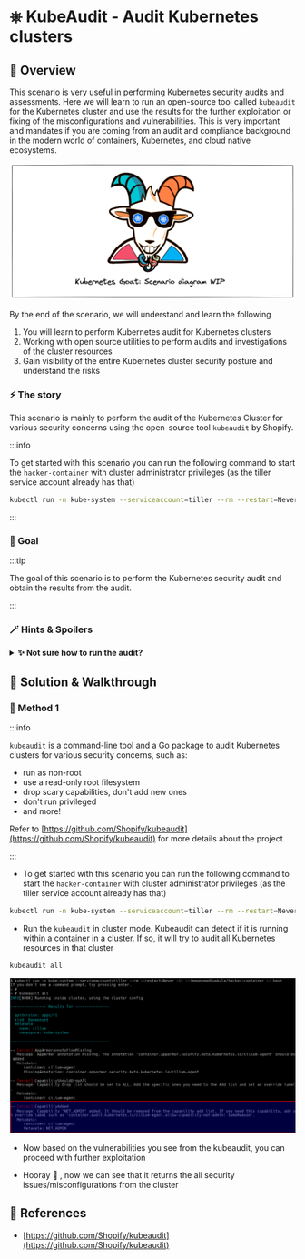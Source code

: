 # ⎈ KubeAudit - Audit Kubernetes clusters

## 🙌 Overview

This scenario is very useful in performing Kubernetes security audits and assessments. Here we will learn to run an open-source tool called `kubeaudit` for the Kubernetes cluster and use the results for the further exploitation or fixing of the misconfigurations and vulnerabilities. This is very important and mandates if you are coming from an audit and compliance background in the modern world of containers, Kubernetes, and cloud native ecosystems.

![](images/scenario-diagram-wip.png)

By the end of the scenario, we will understand and learn the following

1. You will learn to perform Kubernetes audit for Kubernetes clusters
2. Working with open source utilities to perform audits and investigations of the cluster resources
3. Gain visibility of the entire Kubernetes cluster security posture and understand the risks

### ⚡️ The story

This scenario is mainly to perform the audit of the Kubernetes Cluster for various security concerns using the open-source tool `kubeaudit` by Shopify.

:::info

To get started with this scenario you can run the following command to start the `hacker-container` with cluster administrator privileges (as the tiller service account already has that)

```bash
kubectl run -n kube-system --serviceaccount=tiller --rm --restart=Never -it --image=madhuakula/hacker-container -- bash
```

:::


### 🎯 Goal

:::tip

The goal of this scenario is to perform the Kubernetes security audit and obtain the results from the audit.

:::

### 🪄 Hints & Spoilers

<details>
  <summary><b>✨ Not sure how to run the audit? </b></summary>
  <div>
    <div>Refer to <b>kubeaudit</b> command line utility. Also docs can be found at <a href="https://github.com/Shopify/kubeaudit">https://github.com/Shopify/kubeaudit</a> 🙌</div>
  </div>
</details>

## 🎉 Solution & Walkthrough

### 🎲 Method 1

:::info

`kubeaudit` is a command-line tool and a Go package to audit Kubernetes clusters for various security concerns, such as:

   * run as non-root
   * use a read-only root filesystem
   * drop scary capabilities, don't add new ones
   * don't run privileged
   * and more!

Refer to [https://github.com/Shopify/kubeaudit](https://github.com/Shopify/kubeaudit) for more details about the project

:::

* To get started with this scenario you can run the following command to start the `hacker-container` with cluster administrator privileges (as the tiller service account already has that)

```bash
kubectl run -n kube-system --serviceaccount=tiller --rm --restart=Never -it --image=madhuakula/hacker-container -- bash
```

* Run the `kubeaudit` in cluster mode. Kubeaudit can detect if it is running within a container in a cluster. If so, it will try to audit all Kubernetes resources in that cluster

```bash
kubeaudit all
```

![Scenario 17 kubeaudit](images/sc-17-1.png)

* Now based on the vulnerabilities you see from the kubeaudit, you can proceed with further exploitation

* Hooray 🥳 , now we can see that it returns the all security issues/misconfigurations from the cluster

## 🔖 References

* [https://github.com/Shopify/kubeaudit](https://github.com/Shopify/kubeaudit)
